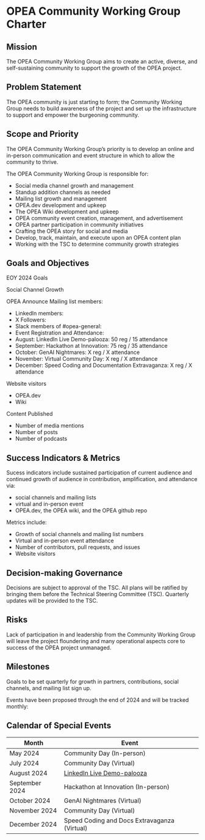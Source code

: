 # OPEA Community Working Group Charter

## Mission 

The OPEA Community Working Group aims to create an active, diverse, and self-sustaining community to support the growth of the OPEA project. 

## Problem Statement 

The OPEA community is just starting to form; the Community Working Group needs to build awareness of the project and set up the infrastructure to support and empower the burgeoning community. 

## Scope and Priority 

The OPEA Community Working Group’s priority is to develop an online and in-person communication and event structure in which to allow the community to thrive.  

 The OPEA Community Working Group is responsible for:  

- Social media channel growth and management 
- Standup addition channels as needed 
- Mailing list growth and management 
- OPEA.dev development and upkeep 
- The OPEA Wiki development and upkeep 
- OPEA community event creation, management, and advertisement 
- OPEA partner participation in community initiatives 
- Crafting the OPEA story for social and media 
- Develop, track, maintain, and execute upon an OPEA content plan 
- Working with the TSC to determine community growth strategies 

## Goals and Objectives 

EOY 2024 Goals 

Social Channel Growth 

OPEA Announce Mailing list members: 

- LinkedIn members: 
- X Followers: 
- Slack members of #opea-general: 
- Event Registration and Attendance: 
- August: LinkedIn Live Demo-palooza: 50 reg / 15 attendance 
- September: Hackathon at Innovation: 75 reg / 35 attendance 
- October: GenAI Nightmares: X reg / X attendance 
- November: Virtual Community Day: X reg / X attendance 
- December: Speed Coding and Documentation Extravaganza:  X reg / X attendance 

Website visitors 

- OPEA.dev 
- Wiki 

Content Published 

- Number of media mentions 
- Number of posts 
- Number of podcasts 

## Success Indicators & Metrics 

Sucess indicators include sustained participation of current audience and continued growth of audience in contribution, amplification, and attendance via: 

- social channels and mailing lists  
- virtual and in-person event 
- OPEA.dev, the OPEA wiki, and the OPEA github repo  

Metrics include: 

- Growth of social channels and mailing list numbers 
- Virtual and in-person event attendance 
- Number of contributors, pull requests, and issues 
- Website visitors 

## Decision-making Governance 

Decisions are subject to approval of the TSC. All plans will be ratified by bringing them before the Technical Steering Committee (TSC). Quarterly updates will be provided to the TSC.  

## Risks 

Lack of participation in and leadership from the Community Working Group will leave the project floundering and many operational aspects core to success of the OPEA project unmanaged. 

## Milestones 

Goals to be set quarterly for growth in partners, contributions, social channels, and mailing list sign up.  

Events have been proposed through the end of 2024 and will be tracked monthly:  

## Calendar of Special Events 

| Month         | Event     |
| ------------- | ------------- |
| May 2024 | Community Day (In-person) |
| July 2024 | Community Day (Virtual) |
| August 2024 |[LinkedIn Live Demo-palooza](https://www.linkedin.com/events/genaiworkflowsolutionsforenterp7223710312330395650/theater/) |
| September 2024 | Hackathon at Innovation (In-person) |
| October 2024 | GenAI Nightmares (Virtual) |
| November 2024 | Community Day (Virtual) |
| December 2024 | Speed Coding and Docs Extravaganza (Virtual) |

 

